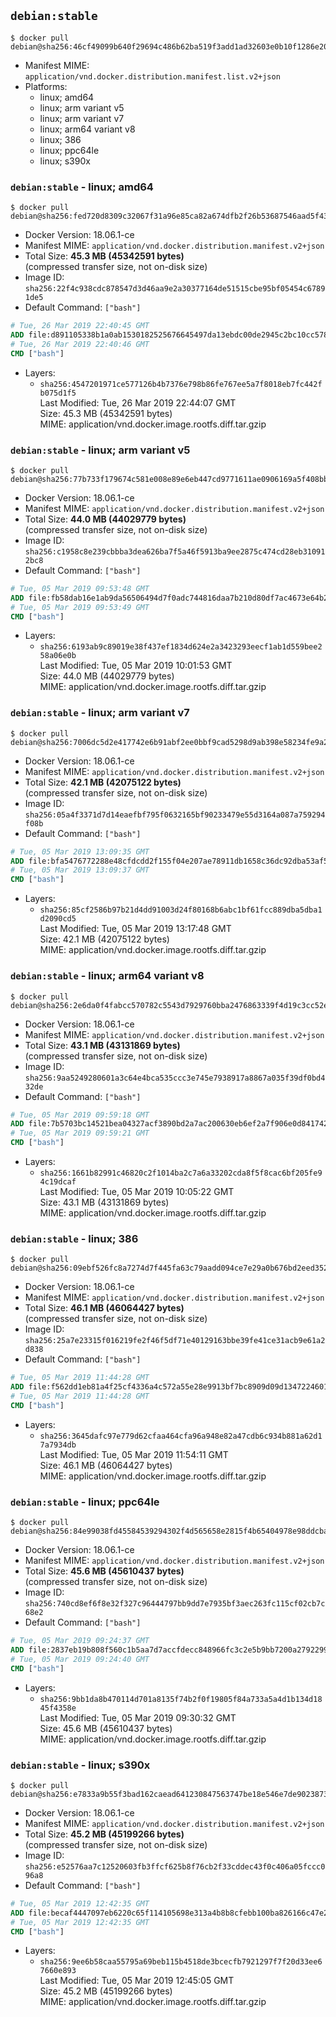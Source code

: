 ## `debian:stable`

```console
$ docker pull debian@sha256:46cf49099b640f29694c486b62ba519f3add1ad32603e0b10f1286e20caa328a
```

-	Manifest MIME: `application/vnd.docker.distribution.manifest.list.v2+json`
-	Platforms:
	-	linux; amd64
	-	linux; arm variant v5
	-	linux; arm variant v7
	-	linux; arm64 variant v8
	-	linux; 386
	-	linux; ppc64le
	-	linux; s390x

### `debian:stable` - linux; amd64

```console
$ docker pull debian@sha256:fed720d8309c32067f31a96e85ca82a674dfb2f26b53687546aad5f433e04ad9
```

-	Docker Version: 18.06.1-ce
-	Manifest MIME: `application/vnd.docker.distribution.manifest.v2+json`
-	Total Size: **45.3 MB (45342591 bytes)**  
	(compressed transfer size, not on-disk size)
-	Image ID: `sha256:22f4c938cdc878547d3d46aa9e2a30377164de51515cbe95bf05454c67891de5`
-	Default Command: `["bash"]`

```dockerfile
# Tue, 26 Mar 2019 22:40:45 GMT
ADD file:d891105338b1a0ab1530182525676645497da13ebdc00de2945c2bc10cc5782b in / 
# Tue, 26 Mar 2019 22:40:46 GMT
CMD ["bash"]
```

-	Layers:
	-	`sha256:4547201971ce577126b4b7376e798b86fe767ee5a7f8018eb7fc442fb075d1f5`  
		Last Modified: Tue, 26 Mar 2019 22:44:07 GMT  
		Size: 45.3 MB (45342591 bytes)  
		MIME: application/vnd.docker.image.rootfs.diff.tar.gzip

### `debian:stable` - linux; arm variant v5

```console
$ docker pull debian@sha256:77b733f179674c581e008e89e6eb447cd9771611ae0906169a5f408bbf2bc5b2
```

-	Docker Version: 18.06.1-ce
-	Manifest MIME: `application/vnd.docker.distribution.manifest.v2+json`
-	Total Size: **44.0 MB (44029779 bytes)**  
	(compressed transfer size, not on-disk size)
-	Image ID: `sha256:c1958c8e239cbbba3dea626ba7f5a46f5913ba9ee2875c474cd28eb310912bc8`
-	Default Command: `["bash"]`

```dockerfile
# Tue, 05 Mar 2019 09:53:48 GMT
ADD file:fb58dab16e1ab9da56506494d7f0adc744816daa7b210d80df7ac4673e64b212 in / 
# Tue, 05 Mar 2019 09:53:49 GMT
CMD ["bash"]
```

-	Layers:
	-	`sha256:6193ab9c89019e38f437ef1834d624e2a3423293eecf1ab1d559bee258a06e0b`  
		Last Modified: Tue, 05 Mar 2019 10:01:53 GMT  
		Size: 44.0 MB (44029779 bytes)  
		MIME: application/vnd.docker.image.rootfs.diff.tar.gzip

### `debian:stable` - linux; arm variant v7

```console
$ docker pull debian@sha256:7006dc5d2e417742e6b91abf2ee0bbf9cad5298d9ab398e58234fe9a2e0a3fd8
```

-	Docker Version: 18.06.1-ce
-	Manifest MIME: `application/vnd.docker.distribution.manifest.v2+json`
-	Total Size: **42.1 MB (42075122 bytes)**  
	(compressed transfer size, not on-disk size)
-	Image ID: `sha256:05a4f3371d7d14eaefbf795f0632165bf90233479e55d3164a087a759294f08b`
-	Default Command: `["bash"]`

```dockerfile
# Tue, 05 Mar 2019 13:09:35 GMT
ADD file:bfa5476772288e48cfdcdd2f155f04e207ae78911db1658c36dc92dba53af538 in / 
# Tue, 05 Mar 2019 13:09:37 GMT
CMD ["bash"]
```

-	Layers:
	-	`sha256:85cf2586b97b21d4dd91003d24f80168b6abc1bf61fcc889dba5dba1d2090cd5`  
		Last Modified: Tue, 05 Mar 2019 13:17:48 GMT  
		Size: 42.1 MB (42075122 bytes)  
		MIME: application/vnd.docker.image.rootfs.diff.tar.gzip

### `debian:stable` - linux; arm64 variant v8

```console
$ docker pull debian@sha256:2e6da0f4fabcc570782c5543d7929760bba2476863339f4d19c3cc52e96bd840
```

-	Docker Version: 18.06.1-ce
-	Manifest MIME: `application/vnd.docker.distribution.manifest.v2+json`
-	Total Size: **43.1 MB (43131869 bytes)**  
	(compressed transfer size, not on-disk size)
-	Image ID: `sha256:9aa5249280601a3c64e4bca535ccc3e745e7938917a8867a035f39df0bd432de`
-	Default Command: `["bash"]`

```dockerfile
# Tue, 05 Mar 2019 09:59:18 GMT
ADD file:7b5703bc14521bea04327acf3890bd2a7ac200630eb6ef2a7f906e0d84174252 in / 
# Tue, 05 Mar 2019 09:59:21 GMT
CMD ["bash"]
```

-	Layers:
	-	`sha256:1661b82991c46820c2f1014ba2c7a6a33202cda8f5f8cac6bf205fe94c19dcaf`  
		Last Modified: Tue, 05 Mar 2019 10:05:22 GMT  
		Size: 43.1 MB (43131869 bytes)  
		MIME: application/vnd.docker.image.rootfs.diff.tar.gzip

### `debian:stable` - linux; 386

```console
$ docker pull debian@sha256:09ebf526fc8a7274d7f445fa63c79aadd094ce7e29a0b676bd2eed352763bb1f
```

-	Docker Version: 18.06.1-ce
-	Manifest MIME: `application/vnd.docker.distribution.manifest.v2+json`
-	Total Size: **46.1 MB (46064427 bytes)**  
	(compressed transfer size, not on-disk size)
-	Image ID: `sha256:25a7e23315f016219fe2f46f5df71e40129163bbe39fe41ce31acb9e61a2d838`
-	Default Command: `["bash"]`

```dockerfile
# Tue, 05 Mar 2019 11:44:28 GMT
ADD file:f562dd1eb81a4f25cf4336a4c572a55e28e9913bf7bc8909d09d13472246017b in / 
# Tue, 05 Mar 2019 11:44:28 GMT
CMD ["bash"]
```

-	Layers:
	-	`sha256:3645dafc97e779d62cfaa464cfa96a948e82a47cdb6c934b881a62d17a7934db`  
		Last Modified: Tue, 05 Mar 2019 11:54:11 GMT  
		Size: 46.1 MB (46064427 bytes)  
		MIME: application/vnd.docker.image.rootfs.diff.tar.gzip

### `debian:stable` - linux; ppc64le

```console
$ docker pull debian@sha256:84e99038fd45584539294302f4d565658e2815f4b65404978e98ddcba07856dd
```

-	Docker Version: 18.06.1-ce
-	Manifest MIME: `application/vnd.docker.distribution.manifest.v2+json`
-	Total Size: **45.6 MB (45610437 bytes)**  
	(compressed transfer size, not on-disk size)
-	Image ID: `sha256:740cd8ef6f8e32f327c96444797bb9dd7e7935bf3aec263fc115cf02cb7c68e2`
-	Default Command: `["bash"]`

```dockerfile
# Tue, 05 Mar 2019 09:24:37 GMT
ADD file:2837eb19b808f560c1b5aa7d7accfdecc848966fc3c2e5b9bb7200a279229960 in / 
# Tue, 05 Mar 2019 09:24:40 GMT
CMD ["bash"]
```

-	Layers:
	-	`sha256:9bb1da8b470114d701a8135f74b2f0f19805f84a733a5a4d1b134d1845f4358e`  
		Last Modified: Tue, 05 Mar 2019 09:30:32 GMT  
		Size: 45.6 MB (45610437 bytes)  
		MIME: application/vnd.docker.image.rootfs.diff.tar.gzip

### `debian:stable` - linux; s390x

```console
$ docker pull debian@sha256:e7833a9b55f3bad162caead641230847563747be18e546e7de90238735301b06
```

-	Docker Version: 18.06.1-ce
-	Manifest MIME: `application/vnd.docker.distribution.manifest.v2+json`
-	Total Size: **45.2 MB (45199266 bytes)**  
	(compressed transfer size, not on-disk size)
-	Image ID: `sha256:e52576aa7c12520603fb3ffcf625b8f76cb2f33cddec43f0c406a05fccc096a8`
-	Default Command: `["bash"]`

```dockerfile
# Tue, 05 Mar 2019 12:42:35 GMT
ADD file:becaf4447097eb6220c65f114105698e313a4b8b8cfebb100ba826166c47e279 in / 
# Tue, 05 Mar 2019 12:42:35 GMT
CMD ["bash"]
```

-	Layers:
	-	`sha256:9ee6b58caa55795a69beb115b4518de3bcecfb7921297f7f20d33ee67660e893`  
		Last Modified: Tue, 05 Mar 2019 12:45:05 GMT  
		Size: 45.2 MB (45199266 bytes)  
		MIME: application/vnd.docker.image.rootfs.diff.tar.gzip
